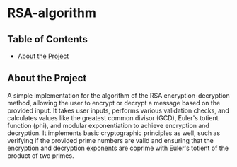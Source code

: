 # RSA-algorithm

## Table of Contents

- [About the Project](#about-the-program)

## About the Project
A simple implementation for the algorithm of the RSA encryption-decryption method, allowing the user to encrypt or decrypt a message based on the provided input. It takes user inputs, performs various validation checks, and calculates values like the greatest common divisor (GCD), Euler's totient function (phi), and modular exponentiation to achieve encryption and decryption. It implements basic cryptographic principles as well, such as verifying if the provided prime numbers are valid and ensuring that the encryption and decryption exponents are coprime with Euler's totient of the product of two primes.
